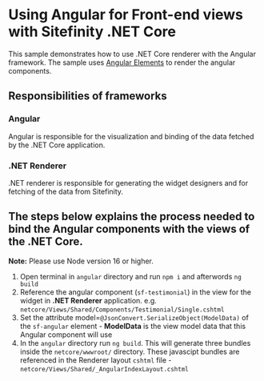 # Using Angular for Front-end views with Sitefinity .NET Core

This sample demonstrates how to use .NET Core renderer with the Angular framework. 
The sample uses [Angular Elements](https://angular.io/guide/elements) to render the angular components. 

## Responsibilities of frameworks
### Angular
Angular is responsible for the visualization and binding of the data fetched by the .NET Core application.

### .NET Renderer
.NET renderer is responsible for generating the widget designers and for fetching of the data from Sitefinity.

## The steps below explains the process needed to bind the Angular components with the views of the .NET Core.
**Note:** Please use Node version 16 or higher.

1. Open terminal in `angular` directory and run `npm i` and afterwords `ng build`
2. Reference the angular component (`sf-testimonial`) in the view for the widget in **.NET Renderer** application. e.g. `netcore/Views/Shared/Components/Testimonial/Single.cshtml`
3. Set the attribute model=`@JsonConvert.SerializeObject(ModelData)` of the `sf-angular` element - **ModelData** is the view model data that this Angular component will use
4. In the `angular` directory run `ng build`. This will generate three bundles inside the `netcore/wwwroot/` directory. These javascipt bundles are referenced in the Renderer layout `cshtml` file - `netcore/Views/Shared/_AngularIndexLayout.cshtml`